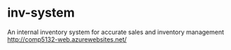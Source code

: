 # inv-system
An internal inventory system for accurate sales and inventory management
http://comp5132-web.azurewebsites.net/
